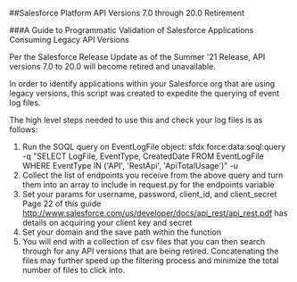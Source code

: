 ##Salesforce Platform API Versions 7.0 through 20.0 Retirement

###A Guide to Programmatic Validation of Salesforce Applications Consuming Legacy API Versions

Per the Salesforce Release Update as of the Summer '21 Release, API versions 7.0 to 20.0 will become retired and unavailable.

In order to identify applications within your Salesforce org that are using legacy versions, this script was created to expedite the querying of event log files.

The high level steps needed to use this and check your log files is as follows:

1. Run the SOQL query on EventLogFile object: 
    sfdx force:data:soql:query -q "SELECT LogFile, EventType, CreatedDate FROM EventLogFile WHERE EventType IN ('API', 'RestApi', 'ApiTotalUsage')" -u <your-username>
2. Collect the list of endpoints you receive from the above query and turn them into an array to include in request.py for the endpoints variable
3. Set your params for username, password, client_id, and client_secret
    Page 22 of this guide http://www.salesforce.com/us/developer/docs/api_rest/api_rest.pdf has details on acquiring your client key and secret
4. Set your domain and the save path within the function
5. You will end with a collection of csv files that you can then search through for any API versions that are being retired. Concatenating the files may further speed up the filtering process and minimize the total number of files to click into.